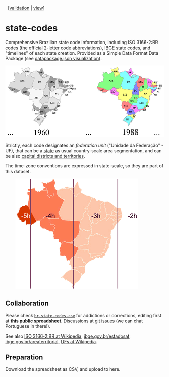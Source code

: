 &nbsp; [[validation](http://goodtables.io/github/datasets-br/state-codes) | [view](http://data.okfn.org/tools/view?url=https%3A%2F%2Fraw.githubusercontent.com%2Fdatasets-br%2Fstate-codes%2Fmaster%2Fdatapackage.json)]

# state-codes

Comprehensive Brazilian state code information, including ISO 3166-2:BR codes (the official 2-letter code abbreviations), IBGE state codes,  and "timelines" of each state creation. Provided as a Simple Data Format Data Package (see [datapackage.json visualization](http://data.okfn.org/tools/view?url=https%3A%2F%2Fraw.githubusercontent.com%2Fdatasets-br%2Fstate-codes%2Fmaster%2Fdatapackage.json)).

![](assets/br-states-mapTimeline.png)

Strictly, each code designates an *federation unit* ("Unidade da Federação" - UF), that can be a  [state](https://schema.org/State) as usual  country-scale area segmentation, and can be also [capital districts and territories](https://en.wikipedia.org/wiki/Capital_districts_and_territories).

The time-zone conventions are expressed in state-scale, so they are part of this dataset.

&nbsp;&nbsp;&nbsp;&nbsp;&nbsp;&nbsp;&nbsp;&nbsp;![](assets/br-timeZones.png)

## Collaboration

Please check [`br-state-codes.csv`](data/br-state-codes.csv) for addictions or corrections, editing first at **[this public spreadsheet](https://docs.google.com/spreadsheets/d/1lwuHtCqAsNGxKs0jsnr8G_KBZ7FXekkHn42dHHKfG4M/)**.
Discussions at [git issues](https://github.com/datasets-br/state-codes/issues) (we can chat Portuguese in there!).

See also [ISO 3166-2:BR at Wikipedia](https://en.wikipedia.org/wiki/ISO_3166-2:BR), [ibge.gov.br/estadosat](http://www.ibge.gov.br/estadosat/),  [ibge.gov.br/areaterritorial](http://www.ibge.gov.br/home/geociencias/areaterritorial/principal.shtm), [UFs at Wikipedia](https://pt.wikipedia.org/wiki/Unidades_federativas_do_Brasil).

## Preparation

Download the spreadsheet as CSV, and upload to here.
